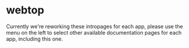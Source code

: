 # webtop

Currently we're reworking these intropages for each app, please use the menu on the left to select other available documentation pages for each app, including this one.
